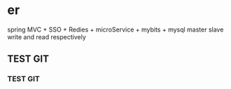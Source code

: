 # er
spring MVC + SSO + Redies + microService + mybits + mysql master slave write and read respectively

## TEST GIT

### TEST GIT